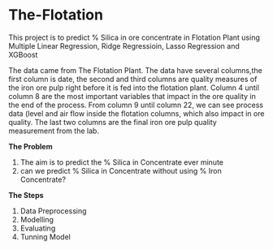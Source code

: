 # The-Flotation
This project is to predict % Silica in ore concentrate in Flotation Plant using Multiple Linear Regression, Ridge Regressioin, Lasso Regression and XGBoost

The data came from The Flotation Plant. The data have several columns,the first column is date, the second and third columns are quality measures of the iron ore pulp right before it is fed into the flotation plant. Column 4 until column 8 are the most important variables that impact in the ore quality in the end of the process. From column 9 until column 22, we can see process data (level and air flow inside the flotation columns, which also impact in ore quality. The last two columns are the final iron ore pulp quality measurement from the lab. 

**The Problem**
1. The aim is to predict the % Silica in Concentrate ever minute
2. can we predict % Silica in Concentrate without using % Iron Concentrate?

**The Steps**
1. Data Preprocessing
2. Modelling 
3. Evaluating
4. Tunning Model
